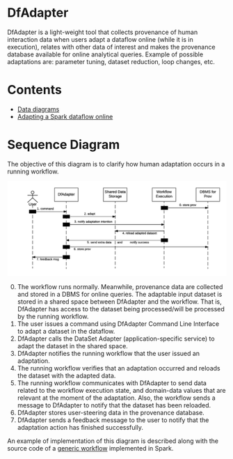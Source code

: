 # DfAdapter

DfAdapter is a light-weight tool that collects provenance of human interaction data when users adapt a dataflow online (while it is in execution), relates with other data of interest and makes the provenance database available for online analytical queries.  Example of possible adaptations are: parameter tuning, dataset reduction, loop changes, etc.

# Contents

- [Data diagrams](diagrams)   
- [Adapting a Spark dataflow online](generic_dataflow)

# Sequence Diagram

The objective of this diagram is to clarify how human adaptation occurs in a running workflow.

![Sequence Diagram](https://raw.githubusercontent.com/hpcdb/DfAdapter/master/diagrams/seq-diagram.png)

0. The workflow runs normally. Meanwhile, provenance data are collected and stored in a DBMS for online queries. The adaptable input dataset is stored in a shared space between DfAdapter and the workflow. That is, DfAdapter has access to the dataset being processed/will be processed by the running workflow.
1. The user issues a command using DfAdapter Command Line Interface to adapt a dataset in the dataflow.
2. DfAdapter calls the DataSet Adapter (application-specific service) to adapt the dataset in the shared space.
3. DfAdapter notifies the running workflow that the user issued an adaptation.
4. The running workflow verifies that an adaptation occurred and reloads the dataset with the adapted data.
5. The running workflow communicates with DfAdapter to send data related to the workflow execution state, and domain-data values  that are relevant at the moment of the adaptation. Also, the workflow sends a  message to DfAdapter to notify that the dataset has been reloaded.
6. DfAdapter stores user-steering data in the provenance database.
7. DfAdapter sends a feedback message to the user to notify that the adaptation action has finished successfully.

An example of implementation of this diagram is described along with the source code of a [generic workflow](generic_dataflow/README.md#functioning) implemented in Spark.
